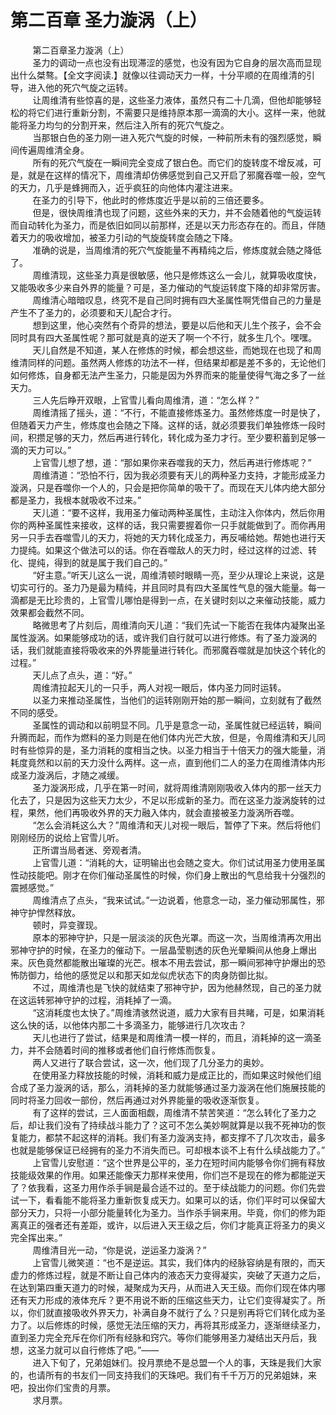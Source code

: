<h1>第二百章 圣力漩涡（上）</h1>
<div id="content">&nbsp&nbsp&nbsp&nbsp&nbsp&nbsp&nbsp&nbsp
 第二百章圣力漩涡（上）
 <br/>&nbsp&nbsp&nbsp&nbsp&nbsp&nbsp&nbsp&nbsp
 圣力的调动一点也没有出现滞涩的感觉，也没有因为它自身的层次高而显现出什么桀骜。【全文字阅读.】就像以往调动天力一样，十分平顺的在周维清的引导，进入他的死穴气旋之运转。
 <br/>&nbsp&nbsp&nbsp&nbsp&nbsp&nbsp&nbsp&nbsp
 让周维清有些惊喜的是，这些圣力液体，虽然只有二十几滴，但他却能够轻松的将它们进行重新分割，不需要只是维持原本那一滴滴的大小。这样一来，他就能将圣力均匀的分割开来，然后注入所有的死穴气旋之。
 <br/>&nbsp&nbsp&nbsp&nbsp&nbsp&nbsp&nbsp&nbsp
 当那银白色的圣力刚一进入死穴气旋的时候，一种前所未有的强烈感觉，瞬间传遍周维清全身。
 <br/>&nbsp&nbsp&nbsp&nbsp&nbsp&nbsp&nbsp&nbsp
 所有的死穴气旋在一瞬间完全变成了银白色。而它们的旋转度不增反减，可是，就是在这样的情况下，周维清却仿佛感觉到自己又开启了邪魔吞噬一般，空气的天力，几乎是蜂拥而入，近乎疯狂的向他体内灌注进来。
 <br/>&nbsp&nbsp&nbsp&nbsp&nbsp&nbsp&nbsp&nbsp
 在圣力的引导下，他此时的修炼度近乎是以前的三倍还要多。
 <br/>&nbsp&nbsp&nbsp&nbsp&nbsp&nbsp&nbsp&nbsp
 但是，很快周维清也现了问题，这些外来的天力，并不会随着他的气旋运转而自动转化为圣力，而是依旧如同以前那样，还是以天力形态存在的。而且，伴随着天力的吸收增加，被圣力引动的气旋旋转度会随之下降。
 <br/>&nbsp&nbsp&nbsp&nbsp&nbsp&nbsp&nbsp&nbsp
 准确的说是，当周维清的死穴气旋能量不再精纯之后，修炼度就会随之降低了。
 <br/>&nbsp&nbsp&nbsp&nbsp&nbsp&nbsp&nbsp&nbsp
 周维清现，这些圣力真是很敏感，他只是修炼这么一会儿，就算吸收度快，又能吸收多少来自外界的能量？可是，圣力催动的气旋运转度下降的却非常厉害。
 <br/>&nbsp&nbsp&nbsp&nbsp&nbsp&nbsp&nbsp&nbsp
 周维清心暗暗叹息，终究不是自己同时拥有四大圣属性啊凭借自己的力量是产生不了圣力的，必须要和天儿配合才行。
 <br/>&nbsp&nbsp&nbsp&nbsp&nbsp&nbsp&nbsp&nbsp
 想到这里，他心突然有个奇异的想法，要是以后他和天儿生个孩子，会不会同时具有四大圣属性呢？那可就是真的逆天了啊一个不行，就多生几个。嘿嘿。
 <br/>&nbsp&nbsp&nbsp&nbsp&nbsp&nbsp&nbsp&nbsp
 天儿自然是不知道，某人在修炼的时候，都会想这些，而她现在也现了和周维清同样的问题。虽然两人修炼的功法不一样，但结果却都是差不多的，无论他们如何修炼，自身都无法产生圣力，只能是因为外界而来的能量使得气海之多了一丝天力。
 <br/>&nbsp&nbsp&nbsp&nbsp&nbsp&nbsp&nbsp&nbsp
 三人先后睁开双眼，上官雪儿看向周维清，道：“怎么样？”
 <br/>&nbsp&nbsp&nbsp&nbsp&nbsp&nbsp&nbsp&nbsp
 周维清摇了摇头，道：“不行，不能直接修炼圣力。虽然修炼度一时是快了，但随着天力产生，修炼度也会随之下降。这样的话，就必须要我们单独修炼一段时间，积攒足够的天力，然后再进行转化，转化成为圣力才行。至少要积蓄到足够一滴的天力可以。”
 <br/>&nbsp&nbsp&nbsp&nbsp&nbsp&nbsp&nbsp&nbsp
 上官雪儿想了想，道：“那如果你来吞噬我的天力，然后再进行修炼呢？”
 <br/>&nbsp&nbsp&nbsp&nbsp&nbsp&nbsp&nbsp&nbsp
 周维清道：“恐怕不行，因为我必须要有天儿的两种圣力支持，才能形成圣力漩涡，只是吞噬你一个人的，只会是把你简单的吸干了。而现在天儿体内绝大部分都是圣力，我根本就吸收不过来。”
 <br/>&nbsp&nbsp&nbsp&nbsp&nbsp&nbsp&nbsp&nbsp
 天儿道：“要不这样，我用圣力催动两种圣属性，主动注入你体内，然后你用你的两种圣属性来接收，这样的话，我只需要握着你一只手就能做到了。而你再用另一只手去吞噬雪儿的天力，将她的天力转化成圣力，再反哺给她。帮她也进行天力提纯。如果这个做法可以的话。你在吞噬敌人的天力时，经过这样的过滤、转化、提纯，得到的就是属于我们自己的。”
 <br/>&nbsp&nbsp&nbsp&nbsp&nbsp&nbsp&nbsp&nbsp
 “好主意。”听天儿这么一说，周维清顿时眼睛一亮，至少从理论上来说，这是切实可行的。圣力乃是最为精纯，并且同时具有四大圣属性气息的强大能量。每一滴都是无比珍贵的，上官雪儿哪怕是得到一点，在关键时刻以之来催动技能，威力效果都会截然不同。
 <br/>&nbsp&nbsp&nbsp&nbsp&nbsp&nbsp&nbsp&nbsp
 略微思考了片刻后，周维清向天儿道：“我们先试一下能否在我体内凝聚出圣属性漩涡。如果能够成功的话，或许我们自行就可以进行修炼。有了圣力漩涡的话，我们就能直接将吸收来的外界能量进行转化。而邪魔吞噬就是加快这个转化的过程。”
 <br/>&nbsp&nbsp&nbsp&nbsp&nbsp&nbsp&nbsp&nbsp
 天儿点了点头，道：“好。”
 <br/>&nbsp&nbsp&nbsp&nbsp&nbsp&nbsp&nbsp&nbsp
 周维清拉起天儿的一只手，两人对视一眼后，体内圣力同时运转。
 <br/>&nbsp&nbsp&nbsp&nbsp&nbsp&nbsp&nbsp&nbsp
 以圣力来推动圣属性，当他们的运转刚刚开始的那一瞬间，立刻就有了截然不同的感受。
 <br/>&nbsp&nbsp&nbsp&nbsp&nbsp&nbsp&nbsp&nbsp
 圣属性的调动和以前明显不同。几乎是意念一动，圣属性就已经运转，瞬间升腾而起，而作为燃料的圣力则是在他们体内光芒大放，但是，令周维清和天儿同时有些惊异的是，圣力消耗的度相当之快。以圣力相当于十倍天力的强大能量，消耗度竟然和以前的天力没什么两样。这一点，直到他们二人的圣力在周维清体内形成圣力漩涡后，才随之减缓。
 <br/>&nbsp&nbsp&nbsp&nbsp&nbsp&nbsp&nbsp&nbsp
 圣力漩涡形成，几乎在第一时间，就将周维清刚刚吸收入体内的那一丝天力化去了，只是因为这些天力太少，不足以形成新的圣力。而在这圣力漩涡旋转的过程，果然，他们再吸收外界的天力融入体内，就会直接被圣力漩涡所吞噬。
 <br/>&nbsp&nbsp&nbsp&nbsp&nbsp&nbsp&nbsp&nbsp
 “怎么会消耗这么大？”周维清和天儿对视一眼后，暂停了下来。然后将他们刚刚经历的说给上官雪儿听。
 <br/>&nbsp&nbsp&nbsp&nbsp&nbsp&nbsp&nbsp&nbsp
 正所谓当局者迷、旁观者清。
 <br/>&nbsp&nbsp&nbsp&nbsp&nbsp&nbsp&nbsp&nbsp
 上官雪儿道：“消耗的大，证明输出也会随之变大。你们试试用圣力使用圣属性动技能吧。刚才在你们催动圣属性的时候，你们身上散出的气息给我十分强烈的震撼感觉。”
 <br/>&nbsp&nbsp&nbsp&nbsp&nbsp&nbsp&nbsp&nbsp
 周维清点了点头，“我来试试。”一边说着，他意念一动，圣力催动邪属性，邪神守护悍然释放。
 <br/>&nbsp&nbsp&nbsp&nbsp&nbsp&nbsp&nbsp&nbsp
 顿时，异变骤现。
 <br/>&nbsp&nbsp&nbsp&nbsp&nbsp&nbsp&nbsp&nbsp
 原本的邪神守护，只是一层淡淡的灰色光罩。而这一次，当周维清再次用出邪神守护的时候，在圣力的催动下。一层晶莹剔透的灰色光晕瞬间从他身上爆出来。灰色竟然都能散出璀璨的光芒。根本不用去尝试，那一瞬间邪神守护爆出的恐怖防御力，给他的感觉足以和那天如龙似虎状态下的肉身防御比拟。
 <br/>&nbsp&nbsp&nbsp&nbsp&nbsp&nbsp&nbsp&nbsp
 不过，周维清也是飞快的就结束了邪神守护，因为他赫然现，自己的圣力就在这运转邪神守护的过程，消耗掉了一滴。
 <br/>&nbsp&nbsp&nbsp&nbsp&nbsp&nbsp&nbsp&nbsp
 “这消耗度也太快了。”周维清骇然说道，威力大家有目共睹，可是，如果消耗这么快的话，以他体内那二十多滴圣力，能够进行几次攻击？
 <br/>&nbsp&nbsp&nbsp&nbsp&nbsp&nbsp&nbsp&nbsp
 天儿也进行了尝试，结果是和周维清一模一样的，而且，消耗掉的这一滴圣力，并不会随着时间的推移或者他们自行修炼而恢复。
 <br/>&nbsp&nbsp&nbsp&nbsp&nbsp&nbsp&nbsp&nbsp
 两人又进行了联合尝试，这一次，他们现了几分圣力的奥妙。
 <br/>&nbsp&nbsp&nbsp&nbsp&nbsp&nbsp&nbsp&nbsp
 在使用圣力释放技能的时候，消耗和威力是成正比的，而如果这时候他们组合成了圣力漩涡的话，那么，消耗掉的圣力就能够通过圣力漩涡在他们施展技能的同时将圣力回收一部份，然后再通过对外界能量的吸收逐渐恢复。
 <br/>&nbsp&nbsp&nbsp&nbsp&nbsp&nbsp&nbsp&nbsp
 有了这样的尝试，三人面面相觑，周维清不禁苦笑道：“怎么转化了圣力之后，却让我们没有了持续战斗能力了？这可不怎么美妙啊就算是以我不死神功的恢复能力，都禁不起这样的消耗。我们有圣力漩涡支持，都支撑不了几次攻击，最多也就是能够保证已经拥有的圣力不消失而已。可却根本谈不上有什么续战能力了。”
 <br/>&nbsp&nbsp&nbsp&nbsp&nbsp&nbsp&nbsp&nbsp
 上官雪儿安慰道：“这个世界是公平的，圣力在短时间内能够令你们拥有释放技能级效果的作用。如果还能像天力那样来使用，你们岂不是现在的修为都能逆天了？依我看，这圣力用作杀手锏是最合适不过的。至于续战能力的问题。你们先尝试一下，看看能不能将圣力重新恢复成天力。如果可以的话，你们平时可以保留大部分天力，只将一小部分能量转化为圣力。当作杀手锏来用。毕竟，你们的修为距离真正的强者还有差距，或许，以后进入天王级之后，你们才能真正将圣力的奥义完全挥出来。”
 <br/>&nbsp&nbsp&nbsp&nbsp&nbsp&nbsp&nbsp&nbsp
 周维清目光一动，“你是说，逆运圣力漩涡？”
 <br/>&nbsp&nbsp&nbsp&nbsp&nbsp&nbsp&nbsp&nbsp
 上官雪儿微笑道：“也不是逆运。其实，我们体内的经脉容纳是有限的，而天虚力的修炼过程，就是不断让自己体内的液态天力变得凝实，突破了天道力之后，在达到第四重天道力的时候，凝聚成为天丹，从而进入天王级。而你们现在体内哪还有天力形成的液体充斥？更不用说不断的压缩这些天力，让它们变得凝实了。所以，你们就直接吸收外界天力，补满自身不就行了么？只是别再将它们转化成为圣力了。以后修炼的时候，感觉无法压缩的天力，再将其形成圣力，逐渐继续圣力，直到圣力完全充斥在你们所有经脉和窍穴。等你们能够用圣力凝结出天丹后，我想，这圣力就可以自行修炼了吧。”——
 <br/>&nbsp&nbsp&nbsp&nbsp&nbsp&nbsp&nbsp&nbsp
 进入下旬了，兄弟姐妹们。投月票绝不是总盟一个人的事，天珠是我们大家的，也请所有的书友们一同支持我们的天珠吧。我们有千千万万的兄弟姐妹，来吧，投出你们宝贵的月票。
 <br/>&nbsp&nbsp&nbsp&nbsp&nbsp&nbsp&nbsp&nbsp
 求月票。
 <br/>&nbsp&nbsp&nbsp&nbsp&nbsp&nbsp&nbsp&nbsp
 <br/>&nbsp&nbsp&nbsp&nbsp&nbsp&nbsp&nbsp&nbsp
</div>
